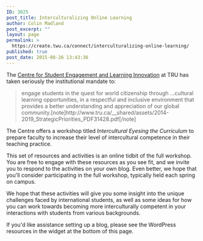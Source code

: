 ```yaml
---
ID: 3025
post_title: Interculturalizing Online Learning
author: Colin Madland
post_excerpt: ""
layout: page
permalink: >
  https://create.twu.ca/connect/interculturalizing-online-learning/
published: true
post_date: 2015-08-26 13:43:36
---
```

The <a href="http://www.tru.ca/learning.html" target="_blank">Centre for Student Engagement and Learning Innovation</a> at TRU has taken seriously the institutional mandate to:
<blockquote>engage students in the quest for world citizenship through …cultural learning opportunities, in a respectful and inclusive environment that provides a better understanding and appreciation of our global community.[note]http://www.tru.ca/__shared/assets/2014-2019_StrategicPriorities_PDF31428.pdf[/note]</blockquote>
The Centre offers a workshop titled <em>Intercultural Eyesing the Curriculum</em> to prepare faculty to increase their level of intercultural competence in their teaching practice.

This set of resources and activities is an online tidbit of the full workshop. You are free to engage with these resources as you see fit, and we invite you to respond to the activities on your own blog. Even better, we hope that you'll consider participating in the full workshop, typically held each spring on campus.

We hope that these activities will give you some insight into the unique challenges faced by international students, as well as some ideas for how you can work towards becoming more interculturally competent in your interactions with students from various backgrounds.

If you'd like assistance setting up a blog, please see the WordPress resources in the widget at the bottom of this page.

&nbsp;